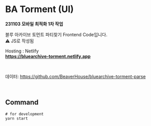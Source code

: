 # BA Torment (UI)

**231103 모바일 최적화 1차 작업**

블루 아카이브 토먼트 파티찾기 Frontend Code입니다.  
⚠ JS로 작성됨

Hosting : Netlify  
**https://bluearchive-torment.netlify.app**

<br>

데이터: https://github.com/BeaverHouse/bluearchive-torment-parse

<br>

## Command

```
# for development
yarn start
```
